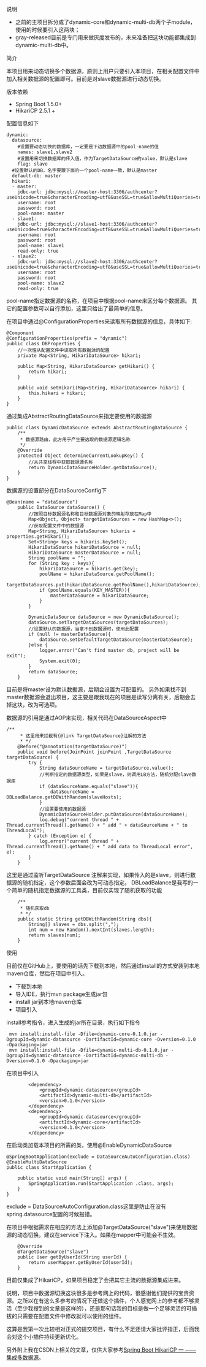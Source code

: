 说明

 - 之前的主项目拆分成了dynamic-core和dynamic-multi-db两个子module，使用的时候要引入这两块；
 - gray-released目前是专门用来做灰度发布的，未来准备把这块功能都集成到dynamic-multi-db中。


简介

本项目用来动态切换多个数据源，原则上用户只要引入本项目，在相关配置文件中加入相关数据源的配置即可。目前是对slave数据源进行动态切换。

版本依赖

 - Spring Boot 1.5.0+
 - HikariCP 2.5.1 +

配置信息如下

```
dynamic:
  datasource:
    #设置要动态切换的数据库，一定要是下边数据源中的pool-name的值
    names: slave1,slave2
    #设置用来切换数据库的传入值，作为TargetDataSource的value，默认是slave
    flag: slave
  #设置默认的DB，名字要跟下面的一个pool-name一致，默认是master
  default-db: master
  hikari:
  - master:
    jdbc-url: jdbc:mysql://master-host:3306/authcenter?useUnicode=true&characterEncoding=utf8&useSSL=true&allowMultiQueries=true&verifyServerCertificate=false
    username: root
    password: root
    pool-name: master
  - slave1:
    jdbc-url: jdbc:mysql://slave1-host:3306/authcenter?useUnicode=true&characterEncoding=utf8&useSSL=true&allowMultiQueries=true&verifyServerCertificate=false
    username: root
    password: root
    pool-name: slave1
    read-only: true
  - slave2:
    jdbc-url: jdbc:mysql://slave2-host:3306/authcenter?useUnicode=true&characterEncoding=utf8&useSSL=true&allowMultiQueries=true&verifyServerCertificate=false
    username: root
    password: root
    pool-name: slave2
    read-only: true
```
pool-name指定数据源的名称，在项目中根据pool-name来区分每个数据源。
其它的配置参数可以自行添加，这里只给出了最简单的信息。

在项目中通过@ConfigurationProperties来读取所有数据源的信息，具体如下:

```
@Component
@ConfigurationProperties(prefix = "dynamic")
public class DBProperties {
    //一次性从配置文件中读取所有数据源的配置
    private Map<String, HikariDataSource> hikari;

    public Map<String, HikariDataSource> getHikari() {
        return hikari;
    }

    public void setHikari(Map<String, HikariDataSource> hikari) {
        this.hikari = hikari;
    }
}
```

通过集成AbstractRoutingDataSource来指定要使用的数据源

```
public class DynamicDataSource extends AbstractRoutingDataSource {
    /**
     * 数据源路由，此方用于产生要选取的数据源逻辑名称
     */
    @Override
    protected Object determineCurrentLookupKey() {
        //从共享线程中获取数据源名称
        return DynamicDataSourceHolder.getDataSource();
    }
}
```
数据源的设置部分在DataSourceConfig下

```
@Bean(name = "dataSource")
    public DataSource dataSource() {
        //按照目标数据源名称和目标数据源对象的映射存放在Map中
        Map<Object, Object> targetDataSources = new HashMap<>();
        //获取配置文件中的数据源
        Map<String, HikariDataSource> hikaris = properties.getHikari();
        Set<String> keys = hikaris.keySet();
        HikariDataSource hikariDataSource = null;
        HikariDataSource masterDataSource = null;
        String poolName = "";
        for (String key : keys){
            hikariDataSource = hikaris.get(key);
            poolName = hikariDataSource.getPoolName();
            targetDataSources.put(hikariDataSource.getPoolName(),hikariDataSource);
            if (poolName.equals(KEY_MASTER)){
                masterDataSource = hikariDataSource;
            }
        }

        DynamicDataSource dataSource = new DynamicDataSource();
        dataSource.setTargetDataSources(targetDataSources);
        //设置默认的数据源，当拿不到数据源时，使用此配置
        if (null != masterDataSource){
            dataSource.setDefaultTargetDataSource(masterDataSource);
        }else {
            logger.error("Can't find master db, project will be exit");
            System.exit(0);
        }
        return dataSource;
    }
```
目前是将master设为默认数据源，后期会设置为可配置的。
另外如果找不到master数据源会退出项目，这主要是跟我现在的项目是读写分离有关，后期会去掉这块，改为可选项。

数据源的引用是通过AOP来实现，相关代码在DataSourceAspect中

```
/**
     * 这里用来拦截有{@link TargetDataSource}注解的方法
     * */
    @Before("@annotation(targetDataSource)")
    public void before(JoinPoint joinPoint ,TargetDataSource targetDataSource) {
        try {
            String dataSourceName = targetDataSource.value();
            //判断指定的数据源类型，如果是slave，则调用LB方法，随机分配slave数据库
            if (dataSourceName.equals("slave")){
                dataSourceName = DBLoadBalance.getDBWithRandom(slaveHosts);
            }
            //设置要使用的数据源
            DynamicDataSourceHolder.putDataSource(dataSourceName);
            log.debug("current thread " + Thread.currentThread().getName() + " add " + dataSourceName + " to ThreadLocal");
        } catch (Exception e) {
            log.error("current thread " + Thread.currentThread().getName() + " add data to ThreadLocal error", e);
        }
    }
```
这里是通过监听TargetDataSource 注解来实现，如果传入的是slave，则进行数据源的随机指定，这个参数后面会改为可动态指定。
DBLoadBalance是我写的一个简单的随机指定数据源的工具类，目前仅实现了随机获取的功能

```
    /**
     * 随机获取db
     * */
    public static String getDBWithRandom(String dbs){
        String[] slaves = dbs.split(",");
        int num = new Random().nextInt(slaves.length);
        return slaves[num];
    }
```

使用

目前仅在GitHub上，要使用的话先下载到本地，然后通过install的方式安装到本地maven仓库，然后在项目中引入。

 - 下载到本地
 - 导入IDE，执行mvn package生成jar包
 - install jar到本地maven仓库
 - 项目引入

install参考指令，进入生成的jar所在目录，执行如下指令

```
 mvn install:install-file -Dfile=dynamic-core-0.1.0.jar -DgroupId=dynamic-datasource -DartifactId=dynamic-core -Dversion=0.1.0 -Dpackaging=jar
 mvn install:install-file -Dfile=dynamic-multi-db-0.1.0.jar -DgroupId=dynamic-datasource -DartifactId=dynamic-multi-db -Dversion=0.1.0 -Dpackaging=jar
```
在项目中引入

```
		<dependency>
			<groupId>dynamic-datasource</groupId>
			<artifactId>dynamic-multi-db</artifactId>
			<version>0.1.0</version>
		</dependency>
		<dependency>
			<groupId>dynamic-datasource</groupId>
			<artifactId>dynamic-core</artifactId>
			<version>0.1.0</version>
		</dependency>
```

在启动类加载本项目的所需的类，使用@EnableDynamicDataSource

```
@SpringBootApplication(exclude = DataSourceAutoConfiguration.class)
@EnableMultiDataSource
public class StartApplication {

	public static void main(String[] args) {
		SpringApplication.run(StartApplication .class, args);
	}
}
```
exclude = DataSourceAutoConfiguration.class这里是防止在没有spring.datasource配置的时候报错。

在项目中根据需求在相应的方法上添加@TargetDataSource("slave")来使用数据源的动态切换。建议在service下注入。如果在mapper中可能会不生效。

```
    @Override
    @TargetDataSource("slave")
    public User getByUserId(String userId) {
        return userMapper.getByUserId(userId);
    }
```

目前仅集成了HikariCP，如果项目稳定了会把其它主流的数据源集成进来。

说明，项目中数据源切换这块很多是参考网上的代码，很感谢他们提供的宝贵资源。之所以在有这么多参考的情况下还做这个插件，个人感觉网上的参考都不够灵活（至少我搜到的文章是这样的），还是那句话我的目标是做一个足够灵活的可插拔的只需要在配置文件中修改就可以使用的组件。

这算是我第一次比较相对正式的提交项目，有什么不足还请大家批评指正，后面我会对这个小插件持续更新优化。

另外附上我在CSDN上相关的文章，仅供大家参考[Spring Boot HikariCP 一 ——集成多数据源](https://blog.csdn.net/qq_35981283/article/details/78846892)。

